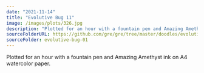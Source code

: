 ```yaml
---
date: "2021-11-14"
title: "Evolutive Bug 11"
image: /images/plots/326.jpg
description: "Plotted for an hour with a fountain pen and Amazing Amethyst ink on A4 watercolor paper."
sourceFolderURL: https://github.com/gre/gre/tree/master/doodles/evolutive-bug-01
sourceFolder: evolutive-bug-01
---
```


Plotted for an hour with a fountain pen and Amazing Amethyst ink on A4 watercolor paper.

